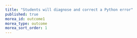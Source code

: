 ```yaml
---
title: "Students will diagnose and correct a Python error"
published: true
morea_id: outcome1
morea_type: outcome
morea_sort_order: 1
---
```


